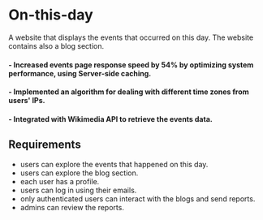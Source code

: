 # On-this-day
A website that displays the events that occurred on this day. The website contains also a blog section.

#### - Increased events page response speed by 54% by optimizing system performance, using Server-side caching.
#### - Implemented an algorithm for dealing with different time zones from users' IPs.
#### - Integrated with Wikimedia API to retrieve the events data.

## Requirements
- users can explore the events that happened on this day.
- users can explore the blog section.
- each user has a profile.
- users can log in using their emails.
- only authenticated users can interact with the blogs and send reports.
- admins can review the reports.
